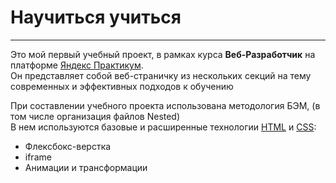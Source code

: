 # Научиться учиться
------

Это мой первый учебный проект, в рамках курса **Веб-Разработчик** на платформе [Яндекс Практикум](https://practicum.yandex.ru/).  
Он представляет собой веб-страничку из нескольких секций на тему современных и эффективных подходов к обучению  
  
При составлении учебного проекта использована методология БЭМ, (в том числе организация файлов Nested)  
В нем используются базовые и расширенные технологии [HTML](https://ru.wikipedia.org/wiki/HTML) и [CSS](https://ru.wikipedia.org/wiki/CSS):  
* Флексбокс-верстка 
* iframe
* Анимации и трансформации